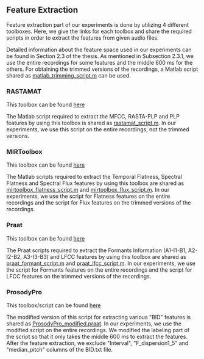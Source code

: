 ## Feature Extraction

Feature extraction part of our experiments is done by utilizing 4 different toolboxes. Here, we give the links for each toolbox and share the required scripts in order to extract the features from given audio files.

Detailed information about the feature space used in our experiments can be found in Section 2.3 of the thesis. As mentioned in Subsection 2.3.1, we use the entire recordings for some features and the middle 600 ms for the others. For obtaining the trimmed versions of the recordings, a Matlab script shared as [matlab_trimming_script.m](https://github.com/furkanyesiler/PhonationModes-MasterThesis/blob/master/ThesisMaterials/feature_extraction/matlab_trimming_script.m) can be used. 

### RASTAMAT

This toolbox can be found [here](https://labrosa.ee.columbia.edu/matlab/rastamat/)

The Matlab script required to extract the MFCC, RASTA-PLP and PLP features by using this toolbox is shared as [rastamat_script.m](https://github.com/furkanyesiler/PhonationModes-MasterThesis/blob/master/ThesisMaterials/feature_extraction/rastamat_script.m). In our experiments, we use this script on the entire recordings, not the trimmed versions.

### MIRToolbox

This toolbox can be found [here](https://www.jyu.fi/hytk/fi/laitokset/mutku/en/research/materials/mirtoolbox)

The Matlab scripts required to extract the Temporal Flatness, Spectral Flatness and Spectral Flux features by using this toolbox are shared as [mirtoolbox_flatness_script.m](https://github.com/furkanyesiler/PhonationModes-MasterThesis/blob/master/ThesisMaterials/feature_extraction/mirtoolbox_flatness_script.m) and [mirtoolbox_flux_script.m](https://github.com/furkanyesiler/PhonationModes-MasterThesis/blob/master/ThesisMaterials/feature_extraction/mirtoolbox_flux_script.m). In our experiments, we use the script for Flatness features on the entire recordings and the script for Flux features on the trimmed versions of the recordings.

### Praat

This toolbox can be found [here](http://www.fon.hum.uva.nl/praat/)

The Praat scripts required to extract the Formants Information (A1-I1-B1, A2-I2-B2, A3-I3-B3) and LFCC features by using this toolbox are shared as [praat_formant_script.m](https://github.com/furkanyesiler/PhonationModes-MasterThesis/blob/master/ThesisMaterials/feature_extraction/praat_formant_script) and [praat_lfcc_script.m](https://github.com/furkanyesiler/PhonationModes-MasterThesis/blob/master/ThesisMaterials/feature_extraction/praat_lfcc_script). In our experiments, we use the script for Formants features on the entire recordings and the script for LFCC features on the trimmed versions of the recordings.

### ProsodyPro

This toolbox/script can be found [here](http://www.homepages.ucl.ac.uk/~uclyyix/ProsodyPro/)

The modified version of this script for extracting various "BID" features is shared as [ProsodyPro_modified.praat](https://github.com/furkanyesiler/PhonationModes-MasterThesis/blob/master/ThesisMaterials/feature_extraction/ProsodyPro_modified.praat). In our experiments, we use the modified script on the entire recordings. We modified the labeling part of the script so that it only takes the middle 600 ms to extract the features. After the feature extraction, we exclude "Interval", "F_dispersion1_5" and "median_pitch" columns of the BID.txt file.
